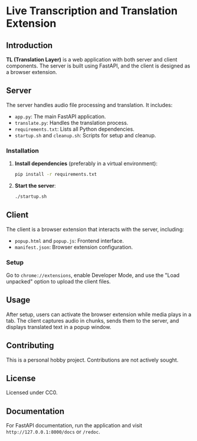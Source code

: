 
# Live Transcription and Translation Extension

## Introduction
**TL (Translation Layer)** is a web application with both server and client components. The server is built using FastAPI, and the client is designed as a browser extension.

## Server
The server handles audio file processing and translation. It includes:
- `app.py`: The main FastAPI application.
- `translate.py`: Handles the translation process.
- `requirements.txt`: Lists all Python dependencies.
- `startup.sh` and `cleanup.sh`: Scripts for setup and cleanup.

### Installation
1. **Install dependencies** (preferably in a virtual environment):
   ```sh
   pip install -r requirements.txt
   ```
2. **Start the server**:
   ```sh
   ./startup.sh
   ```

## Client
The client is a browser extension that interacts with the server, including:
- `popup.html` and `popup.js`: Frontend interface.
- `manifest.json`: Browser extension configuration.

### Setup
Go to `chrome://extensions`, enable Developer Mode, and use the "Load unpacked" option to upload the client files.

## Usage
After setup, users can activate the browser extension while media plays in a tab. The client captures audio in chunks, sends them to the server, and displays translated text in a popup window.

## Contributing
This is a personal hobby project. Contributions are not actively sought.

## License
Licensed under CC0.

## Documentation
For FastAPI documentation, run the application and visit `http://127.0.0.1:8000/docs` or `/redoc`.
